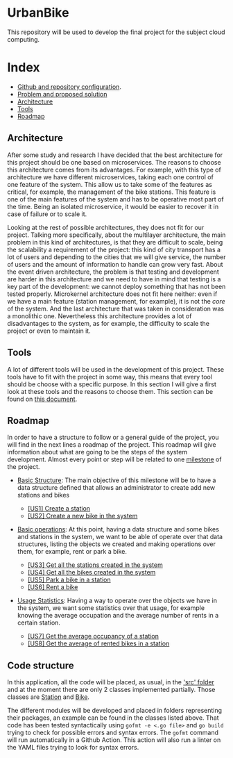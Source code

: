 # UrbanBike
This repository will be used to develop the final project for the subject cloud computing.

# Index
* [Github and repository configuration](./doc/repository_preparation.md).
* [Problem and proposed solution](./doc/problem_definition.md)
* [Architecture](./doc/architecture.md)
* [Tools](./doc/tools.md)
* [Roadmap](./doc/roadmap.md)

## Architecture

After some study and research I have decided that the best architecture for this project should be one based on microservices. The reasons to choose this architecture comes from its advantages. For example, with this type of architecture we have different microservices, taking each one control of one feature of the system. This allow us to take some of the features as critical, for example, the management of the bike stations. This feature is one of the main features of the system and has to be operative most part of the time. Being an isolated microservice, it would be easier to recover it in case of failure or to scale it.

Looking at the rest of possible architectures, they does not fit for our project. Talking more specifically, about the multilayer architecture, the main problem in this kind of architectures, is that they are difficult to scale, being the scalability a requirement of the project: this kind of city transport has a lot of users and depending to the cities that we will give service, the number of users and the amount of information to handle can grow very fast.
About the event driven architecture, the problem is that testing and development are harder in this architecture and we need to have in mind that testing is a key part of the development: we cannot deploy something that has not been tested properly. Microkernel architecture does not fit here neither: even if we have a main feature (station management, for example), it is not the *core* of the system. And the last architecture that was taken in consideration was a monolithic one. Nevertheless this architecture provides a lot of disadvantages to the system, as for example, the difficulty to scale the project or even to maintain it.


## Tools

A lot of different tools will be used in the development of this project. These tools have to fit with the project in some way, this means that every tool should be choose with a specific purpose. In this section I will give a first look at these tools and the reasons to choose them. This section can be found on [this document](./doc/tools.md).

## Roadmap

In order to have a structure to follow or a general guide of the project, you will find in the next lines a roadmap of the project. This roadmap will give information about what are going to be the steps of the system development. Almost every point or step will be related to one [milestone](https://github.com/FernandoRoldan93/UrbanBike/milestones) of the project.

* [Basic Structure](https://github.com/FernandoRoldan93/UrbanBike/milestone/9): The main objective of this milestone will be to have a data structure defined that allows an administrator to create add new stations and bikes
  * [[US1] Create a station](https://github.com/FernandoRoldan93/UrbanBike/issues/7)
  * [[US2] Create a new bike in the system](https://github.com/FernandoRoldan93/UrbanBike/issues/8)


* [Basic operations](https://github.com/FernandoRoldan93/UrbanBike/milestone/10): At this point, having a data structure and some bikes and stations in the system, we want to be able of operate over that data structures, listing the objects we created and making operations over them, for example, rent or park a bike.
  * [[US3] Get all the stations created in the system](https://github.com/FernandoRoldan93/UrbanBike/issues/9)
  * [[US4] Get all the bikes created in the system](https://github.com/FernandoRoldan93/UrbanBike/issues/17)
  * [[US5] Park a bike in a station](https://github.com/FernandoRoldan93/UrbanBike/issues/18)
  * [[US6] Rent a bike](https://github.com/FernandoRoldan93/UrbanBike/issues/11)



* [Usage Statistics](https://github.com/FernandoRoldan93/UrbanBike/milestone/12): Having a way to operate over the objects we have in the system, we want some statistics over that usage, for example knowing the average occupation and the average number of rents in a certain station.
  * [[US7] Get the average occupancy of a station](https://github.com/FernandoRoldan93/UrbanBike/issues/12)
  * [[US8] Get the average of rented bikes in a station](https://github.com/FernandoRoldan93/UrbanBike/issues/14)

## Code structure

In this application, all the code will be placed, as usual, in the ['src' folder](./src) and at the moment there are only 2 classes implemented partially. Those classes are [Station](./src/station/station.go) and [Bike](./src/bike/bike.go).

The different modules will be developed and placed in folders representing their packages, an example can be found in the classes listed above. That code has been tested syntactically using ```gofmt -e <.go file>``` and ```go build``` trying to check for possible errors and syntax errors. The `gofmt` command will run automatically in a Github Action. This action will also run a linter on the YAML files trying to look for syntax errors.
